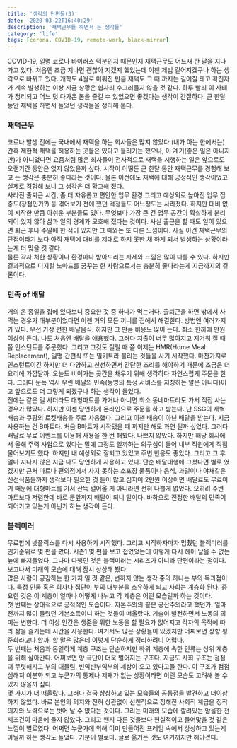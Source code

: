 ```yaml
---
title: '생각의 단편들(3)'
date: '2020-03-22T16:40:29'
description: '재택근무를 하면서 든 생각들'
category: 'life'
tags: [corona, COVID-19, remote-work, black-mirror]
---
```


COVID-19, 일명 코로나 바이러스 덕분인지 때문인지 재택근무도 어느새 한 달을 지나가고 있다. 처음엔 조금 지나면 괜찮아 지겠지 했었는데 이젠 제법 길어지겠구나 하는 생각으로 바뀌고 있다. 개학도 4월로 미뤄진 만큼 재택도 그 때 까지는 길어질 테고 확진자가 계속 발생하는 이상 지금 상황은 쉽사리 수그러들지 않을 것 같다. 하루 빨리 이 사태가 정리되고 어느 덧 다가온 봄을 즐길 수 있었으면 좋겠다는 생각이 간절하다. 근 한달 동안 재택을 하면서 들었던 생각들을 정리해 본다.

### 재택근무

코로나 발생 전에는 국내에서 재택을 하는 회사들은 많지 않았다.(내가 아는 한에서는) 간혹 제한적 재택을 허용하는 곳들은 있다고 들리기는 했으나, 이 계기(좋은 일은 아니지만)가 아니었다면 요즘처럼 많은 회사들이 전사적으로 재택을 시행하는 일은 앞으로도 오랜기간 동안은 없지 않았을까 싶다. 시작이 어떻든 근 한달 동안 재택근무를 경험해 보고 든 생각은 충분히 좋다라는 것이다. 물론 이전에도 재택에 대해 긍정적인 생각이었고 실제로 경험해 보니 그 생각은 더 확고해 졌다.  
사라진 출퇴근 시간, 좀 더 자유롭고 편안한 업무 환경 그리고 예상외로 높아진 업무 집중도(장점인가?) 등 겪어보기 전에 했던 걱정들도 어느정도는 사라졌다. 하지만 대비 없이 시작한 만큼 아쉬운 부분들도 있다. 무엇보다 가장 큰 건 업무 공간이 확실하게 분리되어 있지 않아 삶과 일의 경계가 모호해 졌다는 것이다. 사실 출근을 할 때도 일이 있으면 퇴근 후나 주말에 한 적이 있지만 그 때와는 또 다른 느낌이다. 사실 이건 재택근무의 단점이라기 보다 아직 재택에 대비를 제대로 하지 못한 채 하게 되서 발생하는 상황이라는게 더 맞을 것 같다.  
물론 각자 처한 상황이나 환경마다 받아드리는 자세와 느낌은 많이 다를 수 있다. 하지만 결과적으로 디지털 노마드를 꿈꾸는 한 사람으로서는 충분히 좋다라는게 지금까지의 결론이다.

### 민족 of 배달

거의 온 종일을 집에 있다보니 중요한 것 중 하나가 먹는거다. 출퇴근을 하면 밖에서 사먹는 경우가 대부분이었다면 이젠 거의 모든 끼니를 집에서 해결한다. 방법엔 여러가지가 있다. 우선 가장 편한 배달음식. 하지만 그 만큼 비용도 많이 든다. 최소 한끼에 만원 이상이 든다. 나도 처음엔 배달을 애용했다. 그러다 지출이 너무 많아지고 지겨워 질 때 쯤 인스턴트를 주문했다. 그리고 그것도 질릴 때 쯤 이제는 HMR(Home Meal Replacement), 일명 간편식 또는 밀키트라 불리는 것들을 사기 시작했다. 마찬가지로 인스턴트이긴 하지만 더 다양하고 신선하면서 간단한 조리를 해야하기 때문에 조금은 더 요리에 가깝달까. 오늘도 비어가는 곳간을 채우기 위해 생각하다 자연스럽게 주문을 한다. 그러다 문득 역시 우린 배달의 민족(동명의 특정 서비스를 지칭하는 말은 아니다)이고 앞으로도 더 그렇게 되겠구나 하는 생각이 들었다.  
전에는 같은 걸 사더라도 대형마트를 가거나 아니면 최소 동네마트라도 가서 직접 사는 경우가 많았다. 하지만 이젠 당연하게 온라인으로 주문을 하고 받는다. 난 SSG의 새벽배송과 쿠팡의 로켓배송을 주로 사용했다. 그리고 이젠 배송이 아닌 배달을 받는다. 지금 사용하는 건 B마트다. 처음 B마트가 시작됐을 때 까지만 해도 과연 될까 싶었다. 그러다 배달료 무료 이벤트를 이용해 사용을 한 번 해봤다. 나쁘지 않았다. 하지만 해당 회사에서 올해 주력 사업으로 있다는 말에 그정도 일까하는 의구심이 들어 내부 직원에게 직접 물어보기도 했다. 하지만 내 예상외로 잘되고 있었고 주변 반응도 좋았다. 그리고 그 후 얼마 지나지 않은 지금 나도 당연하게 사용하고 있다. 단순 배달대행에 그쳤다면 별로 였겠지만 근처 마트나 편의점에서 사지 못하는 소포장 물품이나 음식, 과일이나 야채같은 신선식품들까지 생각보다 필요한 것 들이 많고 심지어 2만원 이상이면 배달료도 무료이기 때문에 대형마트를 가서 잔뜩 털어올 게 아니라면 전혀 나쁠게 없었다. 오히려 주변 마트보다 저렴한데 바로 문앞까지 배달이 되니 말이다. 바햐으로 진정한 배달의 민족이 되어가고 있는게 아닌가 하는 생각이 든다.

### 블랙미러

무료함에 넷플릭스를 다시 사용하기 시작했다. 그리고 시작하자마자 멈췄던 블랙미러를 인기순위로 몇 편을 봤다. 시즌1 몇 편을 보고 접었었는데 이렇게 다시 헤어 날올 수 없는 늪에 빠져들었다. 그나마 다행인 것은 블랙미러는 시리즈가 아니라 단편이라는 점이다. 보고나서 미래의 모습에 대해 잠시 상상해 봤다.  
많은 사람이 공감하는 한 가지 일 것 같은, 변하지 않는 생각 중의 하나는 부의 독과점이다. 특정 인물 혹은 회사나 집단이 부의 대부분을 소유하게 되고 사회는 계층화 된다. 중요한 것은 이 계층이 얼마나 어떻게 나뉘고 각 계층은 어떤 모습일까 하는 것이다.  
첫 번째는 상대적으로 긍적적인 모습이다. 자본주의의 끝은 공산주의라고 했던가. 얼마 전까지 많이 들렸던 기본소득이니 하는 것들이 떠올랐다. 기술이 발전하면서 노동의 의미는 변한다. 더 이상 인간은 생존을 위한 노동을 할 필요가 없어지고 각자의 목적에 따라 삶을 즐기는데 시간을 사용한다. 여기서도 많은 상황들이 있겠지만 어찌보면 상향 평준화라고나 할까. 할 말은 많은데 이렇게 단순하게 정리하려니 어렵다.  
두 번째는 처음과 동일하게 계층 구조는 단순하지만 하위 계층에 속한 인류는 상위 계층을 위해 살아간다. 어찌보면 양 극단이 더욱 벌어지는 구조다. 지금도 사회 구조는 점점 더 뚜렷해지고 부의 대물림, 빈익빈부익부의 세상이 오고 있다고들 한다. 이 구조가 점점 심해져 이분화 되고 누군가의 통제나 제재가 없는 상황이라면 이런 모습도 고려해 볼 수 있지 않을까 싶다.  
몇 가지가 더 떠올랐다. 그러다 결국 상상하고 있는 모습들의 공통점을 발견하고 더이상 하지 않았다. 바로 본인의 의지와 전혀 상관없이 선천적으로 정해진 사회적 계급을 정작 의지와 노력으로는 벗어 날 수 없다는 것이다. 그리는 미래의 모습에 깔려있는 암울한 전제조건이 마음에 들지 않았다. 그리고 왠지 다른 것들보다 현실적이고 들어맞을 것 같은 느낌이 별로였다. 어쩌면 누군가에 의해 이미 만들어진 프레임 속에서 상상하고 있는게 아닐까 하는 생각도 들었다. 기분이 별로다. 글로 옮기는 것도 여기까지만 해야겠다.

